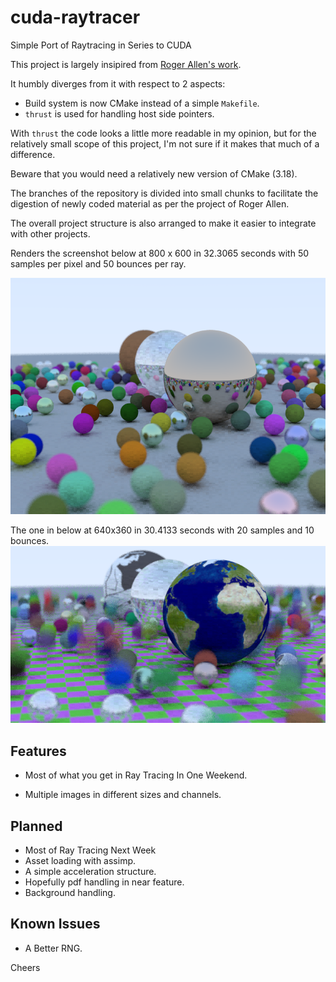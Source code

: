# cuda-raytracer
Simple Port of Raytracing in Series to CUDA

This project is largely insipired from 
[Roger Allen's work](https://github.com/rogerallen/raytracinginoneweekendincuda).

It humbly diverges from it with respect to 2 aspects:

- Build system is now CMake instead of a simple `Makefile`.
- `thrust` is used for handling host side pointers.

With `thrust` the code looks a little more readable in my opinion, 
but for the relatively small scope of this project, I'm not sure if it
makes that much of a difference.

Beware that you would need a relatively new version of CMake (3.18).

The branches of the repository is divided into small chunks to facilitate
the digestion of newly coded material as per the project of Roger Allen.

The overall project structure is also arranged to make it easier to
integrate with other projects.

Renders the screenshot below at 800 x 600 in 32.3065 seconds with 50 samples
per pixel and 50 bounces per ray.

<img src="final.png" alt="final screenshot"/>

The one in below at 640x360 in 30.4133 seconds with 20 samples and 10 bounces.
<img src="final2.png" alt="final screenshot second version"/>

## Features

- Most of what you get in Ray Tracing In One Weekend.

- Multiple images in different sizes and channels.

## Planned

- Most of Ray Tracing Next Week 
- Asset loading with assimp.
- A simple acceleration structure.
- Hopefully pdf handling in near feature.
- Background handling.


## Known Issues

- A Better RNG.

Cheers
